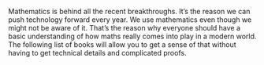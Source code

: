 Mathematics is behind all the recent breakthroughs. It’s the reason we can push technology forward every year. We use mathematics even though we might not be aware of it. That’s the reason why everyone should have a basic understanding of how maths really comes into play in a modern world. The following list of books will allow you to get a sense of that without having to get technical details and complicated proofs.